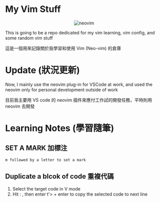 # My Vim Stuff

<div align='center' >

![neovim](https://upload.wikimedia.org/wikipedia/commons/thumb/4/4f/Neovim-logo.svg/2560px-Neovim-logo.svg.png)

</div>


This is going to be a repo dedicated for my vim learning, vim config, and some random vim stuff

這是一個用來記錄關於我學習和使用 Vim (Neo-vim) 的倉庫

# Update (狀況更新)

Now, I mainly use the neovim plug-in for VSCode at work, and used the neovim only for personal development outside of work

目前我主要用 VS code 的 neovim 插件來應付工作試的開發任務，平時則用 neovim 去開發

# Learning Notes (學習隨筆)

## SET A MARK 加標注

```
m followed by a letter to set a mark

```

## Duplicate a blcok of code 重複代碼

1. Select the target code in V mode
2. Hit : , then enter t'> + enter to copy the selected code to next line 

